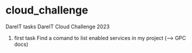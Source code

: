 # cloud_challenge
DareIT tasks
DareIT Cloud Challenge 2023

1. first task
Find a comand to list enabled services in my project (--> GPC docs)